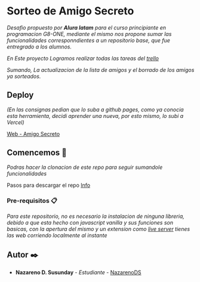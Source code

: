 # Sorteo de Amigo Secreto

_Desafio propuesto por **Alura latam** para el curso principiante en programacion G8-ONE, mediante el mismo nos propone sumar las funcionalidades corresponndientes a un repositorio base, que fue entregrado a los alumnos._

_En Este proyecto Logramos realizar todas las tareas del [trello](https://trello.com/b/v0TFbgqP/trello-challenge-amigo-secreto-esp)_

_Sumando, La actualizacion de la lista de amigos y el borrado de los amigos ya sorteados._


## Deploy

_(En las consignas pedian que lo suba a github pages, como ya conocia esta herramienta, decidi aprender una nueva, por esto mismo, lo subi a Vercel)_

[Web - Amigo Secreto]()

## Comencemos 🚀

_Podras hacer la clonacion de este repo para seguir sumandole funcionalidades_

Pasos para descargar el repo [Info](https://docs.github.com/es/repositories/creating-and-managing-repositories/cloning-a-repository)


### Pre-requisitos 📋

_Para este repositorio, no es necesario la instalacion de ninguna libreria, debido a que esta hecho con javascript vanilla y sus funciones son basicas, con la apertura del mismo y un extension como [live server](https://marketplace.visualstudio.com/items?itemName=ritwickdey.LiveServer) tienes las web corriendo localmente al instante_

## Autor ✒️

* **Nazareno D. Susunday** - *Estudiante* - [NazarenoDS](https://github.com/nazarenods)